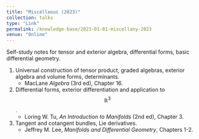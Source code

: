 ```yaml
---
title: "Miscelleous (2023)"
collection: talks
type: "Link"
permalink: /knowledge-base/2023-01-01-miscellany-2023
venue: "Online"
---
```


Self-study notes for tensor and exterior algebra, differential forms, basic differential geometry. 

1. Universal construction of tensor product, graded algebras, exterior algebra and volume forms, determinants. 
   - MacLane *Algebra* (3rd ed), Chapter 16. 
2. Differential forms, exterior differentiation and application to $$\mathbb R^3$$. 
   - Loring W. Tu, *An Introduction to Manifolds* (2nd ed), Chapter 3. 
3. Tangent and cotangent bundles, Lie derivatives. 
   - Jeffrey M. Lee, *Manifolds and Differential Geometry*, Chapters 1-2. 